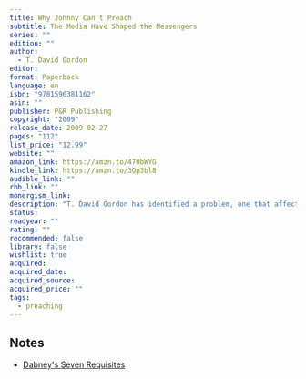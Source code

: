 ```yaml
---
title: Why Johnny Can't Preach
subtitle: The Media Have Shaped the Messengers
series: ""
edition: ""
author:
  - T. David Gordon
editor: 
format: Paperback
language: en
isbn: "9781596381162"
asin: ""
publisher: P&R Publishing
copyright: "2009"
release_date: 2009-02-27
pages: "112"
list_price: "12.99"
website: ""
amazon_link: https://amzn.to/470bWYG
kindle_link: https://amzn.to/3Qp3bl8
audible_link: ""
rhb_link: ""
monergism_link: 
description: "T. David Gordon has identified a problem, one that affects us all and needs fixing. Our preaching is just not communicating properly anymore. Fortunately, Gordon refuses to stand by and watchand we should too. In this short book, he provides a concise, in-depth look at the causes of this failure and also shows us how to make things better."
status: 
readyear: ""
rating: ""
recommended: false
library: false
wishlist: true
acquired: 
acquired_date: 
acquired_source: 
acquired_price: ""
tags:
  - preaching
---
```

## Notes

- [Dabney's Seven Requisites](/notes/rl-dabneys-seven-requisites-for-a-sermon)
